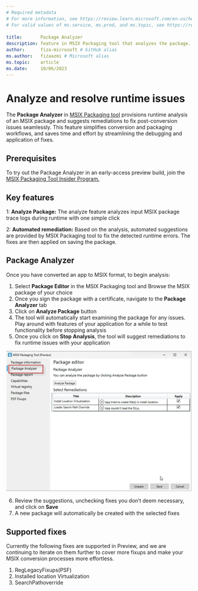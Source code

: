 ```yaml
---
# Required metadata
# For more information, see https://review.learn.microsoft.com/en-us/help/platform/learn-editor-add-metadata?branch=main
# For valid values of ms.service, ms.prod, and ms.topic, see https://review.learn.microsoft.com/en-us/help/platform/metadata-taxonomies?branch=main

title:       Package Analyzer
description: feature in MSIX Packaging tool that analyzes the package. It then detects errors and suggests fixes.
author:      fiza-microsoft # GitHub alias
ms.author:   fizaazmi # Microsoft alias
ms.topic:    article 
ms.date:     10/06/2023
---
```


# Analyze and resolve runtime issues

The **Package Analyzer** in [MSIX Packaging tool](/windows/msix/overview) provisions runtime analysis of an MSIX package and suggests remediations to fix post-conversion issues seamlessly. This feature simplifies conversion and packaging workflows, and saves time and effort by streamlining the debugging and application of fixes.

## Prerequisites
To try out the Package Analyzer in an early-access preview build, join the [MSIX Packaging Tool Insider Program.](/windows/msix/packaging-tool/insider-program)

## Key features 

1: **Analyze Package:**
The analyze feature analyzes input MSIX package trace logs during runtime with one simple click

2: **Automated remediation:**
Based on the analysis, automated suggestions are provided by MSIX Packaging tool to fix the detected runtime errors. The fixes are then applied on saving the package.

## Package Analyzer

Once you have converted an app to MSIX format, to begin analysis:

1. Select **Package Editor** in the MSIX Packaging tool and Browse the MSIX package of your choice
2. Once you sign the package with a certificate, navigate to the **Package Analyzer** tab 
3. Click on **Analyze Package** button
4. The tool will automatically start examining the package for any issues. Play around with features of your application for a while to test functionality before stopping analysis
5. Once you click on **Stop Analysis**, the tool will suggest remediations to fix runtime issues with your application

![Package-Analyzer](media/package-analyzer/screenshot-2023-10-06-014557.jpg)


6. Review the suggestions, unchecking fixes you don’t deem necessary, and click on **Save**
1. A new package will automatically be created with the selected fixes

## Supported fixes

Currently the following fixes are supported in Preview, and we are continuing to iterate on them further to cover more fixups and make your MSIX conversion processes more effortless.

1. RegLegacyFixups(PSF)
2. Installed location Virtualization
3. SearchPathoverride






